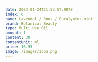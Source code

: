 ```yaml
---
date: 2023-01-24T21:53:57.907Z
index: 0
name: Lavendel / Roos / Eucalyptus-mint
brand: Botanical Beauty
type: Multi Use Oil
amount: 1
content: 30
contentUnit: ml
price: 16.95
image: /images/Icon.png
---
```

